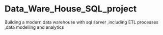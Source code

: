 # Data_Ware_House_SQL_project
Building a modern data warehouse with sql server ,including ETL processes ,data modelling and analytics
